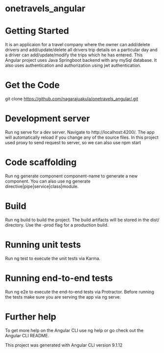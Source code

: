 # onetravels_angular

# Getting Started
It is an applicaion for a travel company where the owner can add/delete drivers and add/update/delete all drivers trip details on a particular day and a driver can add/update/modify the trips which he has entered.
This Angular project uses Java Springboot backend with any mySql database. It also uses authentication and authorization using jwt authentication.

# Get the Code
git clone https://github.com/nagarajuakula/onetravels_angular/.git 

# Development server
Run ng serve for a dev server. Navigate to http://localhost:4200/. The app will automatically reload if you change any of the source files.
In this project used proxy to send request to server, so we can also use
npm start

# Code scaffolding
Run ng generate component component-name to generate a new component. You can also use ng generate directive|pipe|service|class|module.

# Build
Run ng build to build the project. The build artifacts will be stored in the dist/ directory. Use the -prod flag for a production build.

# Running unit tests
Run ng test to execute the unit tests via Karma.

# Running end-to-end tests
Run ng e2e to execute the end-to-end tests via Protractor. Before running the tests make sure you are serving the app via ng serve.

# Further help
To get more help on the Angular CLI use ng help or go check out the Angular CLI README.

This project was generated with Angular CLI version 9.1.12
